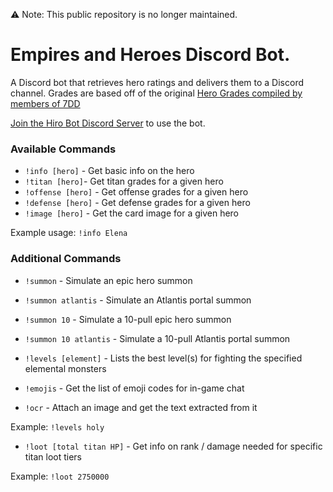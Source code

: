 ⚠️ Note: This public repository is no longer maintained.

# Empires and Heroes Discord Bot.

A Discord bot that retrieves hero ratings and delivers them to a Discord channel. Grades are based off of the original [Hero Grades compiled by members of 7DD](http://7ddgaming.com/2018/01/18/anchors-complete-guide-to-hero-grades/)

[Join the Hiro Bot Discord Server](https://discord.gg/Geub8qs) to use the bot.

### Available Commands

- `!info [hero]` - Get basic info on the hero
- `!titan [hero]`- Get titan grades for a given hero
- `!offense [hero]` - Get offense grades for a given hero
- `!defense [hero]` - Get defense grades for a given hero
- `!image [hero]` - Get the card image for a given hero

Example usage: `!info Elena`

### Additional Commands

- `!summon` - Simulate an epic hero summon
- `!summon atlantis` - Simulate an Atlantis portal summon
- `!summon 10` - Simulate a 10-pull epic hero summon
- `!summon 10 atlantis` - Simulate a 10-pull Atlantis portal summon

- `!levels [element]` - Lists the best level(s) for fighting the specified elemental monsters
- `!emojis` - Get the list of emoji codes for in-game chat
- `!ocr` - Attach an image and get the text extracted from it

Example: `!levels holy`

- `!loot [total titan HP]` - Get info on rank / damage needed for specific titan loot tiers

Example: `!loot 2750000`
